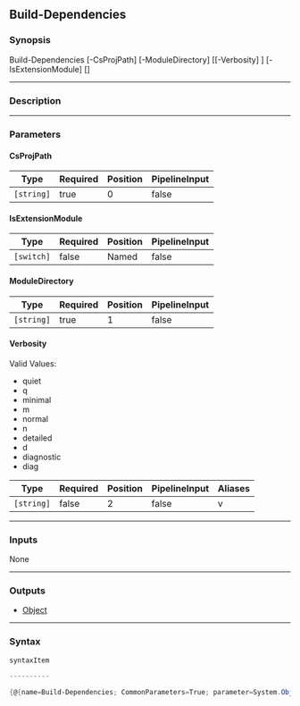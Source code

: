 Build-Dependencies
------------------

### Synopsis

Build-Dependencies [-CsProjPath] <string> [-ModuleDirectory] <string> [[-Verbosity] <string>] [-IsExtensionModule] [<CommonParameters>]

---

### Description

---

### Parameters
#### **CsProjPath**

|Type      |Required|Position|PipelineInput|
|----------|--------|--------|-------------|
|`[string]`|true    |0       |false        |

#### **IsExtensionModule**

|Type      |Required|Position|PipelineInput|
|----------|--------|--------|-------------|
|`[switch]`|false   |Named   |false        |

#### **ModuleDirectory**

|Type      |Required|Position|PipelineInput|
|----------|--------|--------|-------------|
|`[string]`|true    |1       |false        |

#### **Verbosity**

Valid Values:

* quiet
* q
* minimal
* m
* normal
* n
* detailed
* d
* diagnostic
* diag

|Type      |Required|Position|PipelineInput|Aliases|
|----------|--------|--------|-------------|-------|
|`[string]`|false   |2       |false        |v      |

---

### Inputs
None

---

### Outputs
* [Object](https://learn.microsoft.com/en-us/dotnet/api/System.Object)

---

### Syntax
```PowerShell
syntaxItem
```
```PowerShell
----------
```
```PowerShell
{@{name=Build-Dependencies; CommonParameters=True; parameter=System.Object[]}}
```

